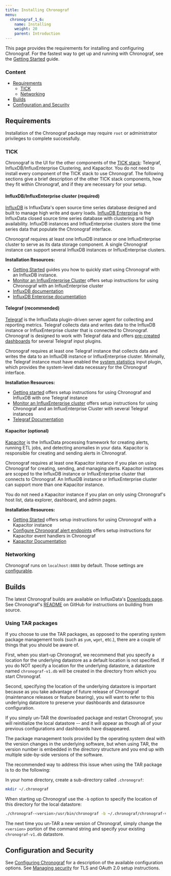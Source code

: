 ```yaml
---
title: Installing Chronograf
menu:
  chronograf_1_6:
    name: Installing
    weight: 20
    parent: Introduction
---
```


This page provides the requirements for installing and configuring Chronograf.
For the fastest way to get up and running with Chronograf, see the [Getting Started](/chronograf/latest/introduction/getting-started/) guide.

### Content

* [Requirements](#requirements)
  * [TICK](#tick)
  * [Networking](#networking)
* [Builds](#builds)
* [Configuration and Security](#configuration-and-security)

## Requirements

Installation of the Chronograf package may require `root` or administrator privileges to complete successfully.

### TICK
Chronograf is the UI for the other components of the [TICK stack](https://www.influxdata.com/products/): Telegraf, InfluxDB/InfluxEnterprise Clustering, and Kapacitor.
You do not need to install every component of the TICK stack to use Chronograf.
The following sections give a brief description of the other TICK stack components, how they fit within Chronograf, and if they are necessary for your setup.

#### InfluxDB/InfluxEnterprise cluster (required)
[InfluxDB](/influxdb/latest/) is InfluxData's open source time series database designed and built to manage high write and query loads.
[InfluxDB Enterprise](/enterprise_influxdb/latest/) is the InfluxData closed source time series database with clustering and high availability.
InfluxDB instances and InfluxEnterprise clusters store the time series data that populate the Chronograf interface.

Chronograf requires at least one InfluxDB instance or one InfluxEnterprise cluster to serve as its data storage component.
A single Chronograf instance can support several InfluxDB instances or InfluxEnterprise clusters.

**Installation Resources:**

* [Getting Started](/chronograf/latest/introduction/getting-started/) guides you how to quickly start using Chronograf with an InfluxDB instance.
* [Monitor an InfluxEnterprise Cluster](/chronograf/latest/guides/monitoring-influxenterprise-clusters/) offers setup instructions for using Chronograf with an InfluxEnterprise cluster
* [InfluxDB documentation](/influxdb/latest/)
* [InfluxDB Enterprise documentation](/enterprise_influxdb/latest/)

#### Telegraf (recommended)
[Telegraf](/telegraf/latest/) is the InfluxData plugin-driven server agent for collecting and reporting metrics.
Telegraf collects data and writes data to the InfluxDB instance or InfluxEnterprise cluster that is connected to Chronograf.
Chronograf is designed to work with Telegraf data and offers [pre-created dashboards](/chronograf/latest/troubleshooting/frequently-asked-questions/#what-applications-are-supported-in-chronograf) for several Telegraf input plugins.

Chronograf requires at least one Telegraf instance that collects data and writes the data to an InfluxDB instance or InfluxEnterprise cluster.
Minimally, the Telegraf instance must have enabled the [system statistics](https://github.com/influxdata/telegraf/tree/master/plugins/inputs/system) input plugin, which provides the system-level data necessary for the Chronograf interface.

**Installation Resources:**

* [Getting started](/chronograf/latest/introduction/getting-started/) offers setup instructions for using Chronograf and InfluxDB with one Telegraf instance
* [Monitor an InfluxEnterprise cluster](/chronograf/latest/guides/monitoring-influxenterprise-clusters/) offers setup instructions for using Chronograf and an InfluxEnterprise Cluster with several Telegraf instances
* [Telegraf Documentation](/telegraf/latest/)

#### Kapacitor (optional)
[Kapacitor](/kapacitor/latest/) is the InfluxData processing framework for creating alerts, running ETL jobs, and detecting anomalies in your data.
Kapacitor is responsible for creating and sending alerts in Chronograf.

Chronograf requires at least one Kapacitor instance if you plan on using Chronograf for creating, sending, and managing alerts.
Kapacitor instances are scoped to the InfluxDB instance or InfluxEnterprise cluster that connects to Chronograf.
An InfluxDB instance or InfluxEnterprise cluster can support more than one Kapacitor instance.

You do not need a Kapacitor instance if you plan on only using Chronograf's host list, data explorer, dashboard, and admin pages.

**Installation Resources:**

* [Getting Started](/chronograf/latest/introduction/getting-started/) offers setup instructions for using Chronograf with a Kapacitor instance
* [Configure Chronograf alert endpoints](/chronograf/latest/guides/configuring-alert-endpoints/) offers setup instructions for Kapacitor event handlers in Chronograf
* [Kapacitor Documentation](/kapacitor/latest/)

### Networking

Chronograf runs on `localhost:8888` by default.
Those settings are [configurable](/chronograf/latest/administration/config-options).

## Builds

The latest Chronograf builds are available on InfluxData's [Downloads page](https://influxdata.com/downloads).
See Chronograf's [README](https://github.com/influxdata/chronograf/blob/master/README.md#from-source) on GitHub for instructions on building from source.

### Using TAR packages
If you choose to use the TAR packages, as opposed to the operating system package management tools (such as `yum`, `wget`, etc.), there are a couple of things that you should be aware of.

First, when you start-up Chronograf, we recommend that you specify a location for the underlying datastore as a default location is not specified.
If you do NOT specify a location for the underlying datastore, a datastore named `chronograf-v1.db` will be created in the directory from which you start Chronograf.

Second, specifying the location of the underlying datastore is important because as you take advantage of future release of Chronograf (maintenance releases or feature bearing), you will want to refer to this underlying datastore to preserve your dashboards and datasource configuration.

If you simply un-TAR the downloaded package and restart Chronograf, you will reinitialize the local datastore -- and it will appear as though all of your previous configurations and dashboards have disappeared.

The package management tools provided by the operating system deal with the version changes in the underlying software, but when using TAR, the version number is embedded in the directory structure and you end up with multiple side-by-side versions of the software.

The recommended way to address this issue when using the TAR package is to do the following:

In your home directory, create a sub-directory called `.chronograf`:

```sh
mkdir ~/.chronograf
```

When starting up Chronograf use the `-b` option to specify the location of this directory for the local datastore:
```sh
./chronograf-<version>/usr/bin/chronograf -b ~/.chronograf/chronograf-v1.db
```

The next time you un-TAR a new version of Chronograf, simply change the `<version>` portion of the command string and specify your existing `chronograf-v1.db` datastore.

## Configuration and Security

See [Configuring Chronograf](/chronograf/latest/administration/configuration/) for a description of the available configuration options.
See [Managing security](/chronograf/latest/administration/managing-security/) for TLS and OAuth 2.0 setup instructions.

